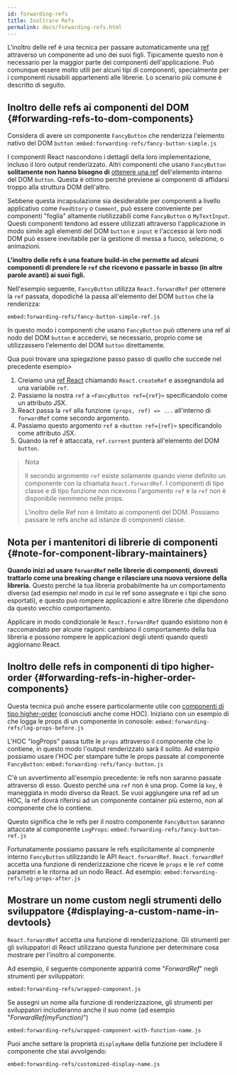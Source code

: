 ```yaml
---
id: forwarding-refs
title: Inoltrare Refs
permalink: docs/forwarding-refs.html
---
```


L'inoltro delle ref è una tecnica per passare automaticamente una [ref](/docs/refs-and-the-dom.html) attraverso un componente ad uno dei suoi figli. Tipicamente questo non è necessario per la maggior parte dei componenti dell'applicazione. Può comunque essere molto utili per alcuni tipi di componenti, specialmente per i componenti riusabili appartenenti alle librerie. Lo scenario più comune è descritto di seguito.

## Inoltro delle refs ai componenti del DOM {#forwarding-refs-to-dom-components}

Considera di avere un componente `FancyButton` che renderizza l'elemento nativo del DOM `button`
:`embed:forwarding-refs/fancy-button-simple.js`

I componenti React nascondono i dettagli della loro implementazione, incluso il loro output renderizzato. Altri componenti che usano `FancyButton` **solitamente non hanno bisogno di** [ottenere una ref](/docs/refs-and-the-dom.html) dell'elemento interno del DOM `button`. Questa è ottimo perché previene ai componenti di affidarsi troppo alla struttura DOM dell'altro.

Sebbene questa incapsulazione sia desiderabile per componenti a livello applicativo come `FeedStory` o `Comment`, può essere conveniente per componenti "foglia" altamente riutilizzabili come `FancyButton` o `MyTextInput`. Questi componenti tendono ad essere utilizzati attraverso l'applicazione in modo simile agli elementi del DOM `button` e `input` e l'accesso ai loro nodi DOM può essere inevitabile per la gestione di messa a fuoco, selezione, o animazioni. 

**L'inoltro delle refs è una feature build-in che permette ad alcuni componenti di prendere le `ref` che ricevono e passarle in basso (in altre parole avanti) ai suoi figli.**

Nell'esempio seguente, `FancyButton` utilizza `React.forwardRef` per ottenere la `ref` passata, dopodiché la passa all'elemento del DOM `button` che la renderizza:

`embed:forwarding-refs/fancy-button-simple-ref.js`

In questo modo i componenti che usano `FancyButton` può ottenere una ref al nodo del DOM `button` e accedervi, se necessario, proprio come se utilizzassero l'elemento del DOM `button` direttamente.

Qua puoi trovare una spiegazione passo passo di quello che succede nel precedente esempio>

1. Creiamo una [ref React](/docs/refs-and-the-dom.html) chiamando `React.createRef` e assegnandola ad una variabile `ref`.
2. Passiamo la nostra `ref` a `<FancyButton ref={ref}>` specificandolo come un attributo JSX.
3. React passa la `ref` alla funzione `(props, ref) => ...` all'interno di `forwardRef` come secondo argomento.
4. Passiamo questo argomento `ref` a `<button ref={ref}>` specificandolo come attributo JSX.
5. Quando la ref è attaccata, `ref.current` punterà all'elemento del DOM `button`.

>Nota
>
> Il secondo argomento `ref` esiste solamente quando viene definito un componente con la chiamata `React.forwardRef`. I componenti di tipo classe e di tipo funzione non ricevono l'argomento `ref` e la `ref` non è disponibile nemmeno nelle props.
>
> L'inoltro delle Ref non è limitato ai componenti del DOM. Possiamo passare le refs anche ad istanze di componenti classe.

## Nota per i mantenitori di librerie di componenti {#note-for-component-library-maintainers}

**Quando inizi ad usare `forwardRef` nelle librerie di componenti, dovresti trattarlo come una breaking change e rilasciare una nuova versione della libreria.** Questo perché la tua libreria probabilmente ha un comportamento diverso (ad esempio nel modo in cui le ref sono assegnate e i tipi che sono esportati), e questo può rompere applicazioni e altre librerie che dipendono da questo vecchio comportamento.

Applicare in modo condizionale le `React.forwardRef` quando esistono non è raccomandato per alcune ragioni: cambiano il comportamento della tua libreria e possono rompere le applicazioni degli utenti quando questi aggiornano React.

## Inoltro delle refs in componenti di tipo higher-order {#forwarding-refs-in-higher-order-components}

Questa tecnica può anche essere particolarmente utile con [componenti di tipo higher-order](/docs/higher-order-components.html) (conosciuti anche come HOC). Iniziano con un esempio di che logga le props di un componente in conosole:
`embed:forwarding-refs/log-props-before.js`

L'HOC "logProps" passa tutte le `props` attraverso il componente che lo contiene, in questo modo l'output renderizzato sarà il solito. Ad esempio possiamo usare l'HOC per stampare tutte le props passate al componente `FancyButton`:
`embed:forwarding-refs/fancy-button.js`

C'è un avvertimento all'esempio precedente: le refs non saranno passate attraverso di esso. Questo perché una `ref` non è una prop. Come la `key`, è maneggiata in modo diverso da React. Se vuoi aggiungere una ref ad un HOC, la ref dovrà riferirsi ad un componente container più esterno, non al componente che lo contiene.

Questo significa che le refs per il nostro componente `FancyButton` saranno attaccate al componente `LogProps`:
`embed:forwarding-refs/fancy-button-ref.js`

Fortunatamente possiamo passare le refs esplicitamente al compnente interno `FancyButton` utilizzando le API `React.forwardRef`. `React.forwardRef` accetta una funzione di renderizzazione che riceve le `props` e le `ref` come parametri e le ritorna ad un nodo React. Ad esempio:
`embed:forwarding-refs/log-props-after.js`

## Mostrare un nome custom negli strumenti dello sviluppatore {#displaying-a-custom-name-in-devtools}

`React.forwardRef` accetta una funzione di renderizzazione. Gli strumenti per gli sviluppatori di React utilizzano questa funzione per determinare cosa mostrare per l'inoltro al componente.

Ad esempio, il seguente componente apparirà come "*ForwardRef*" negli strumenti per sviluppatori:

`embed:forwarding-refs/wrapped-component.js`

Se assegni un nome alla funzione di renderizzazione, gli strumenti per sviluppatori includeranno anche il suo nome (ad esempio "*ForwardRef(myFunction)*")

`embed:forwarding-refs/wrapped-component-with-function-name.js`

Puoi anche settare la proprietà `displayName` della funzione per includere il componente che stai avvolgendo:

`embed:forwarding-refs/customized-display-name.js`
